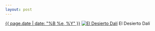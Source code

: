 ```yaml
---
layout: post
---
```


<p>
  <time><a href="/147">{{ page.date | date: "%B %e, %Y" }}</a></time>
  <a href="/147"><img src="{{ site.assets_url }}/147-640.jpg" srcset="{{ site.assets_url }}/147-1280.jpg 1280w, {{ site.assets_url }}/147-960.jpg 960w, {{ site.assets_url }}/147-640.jpg 640w, {{ site.assets_url }}/147-320.jpg 320w" sizes="(min-width: 700px) 50vw, calc(100vw - 2rem)" alt="El Desierto Dalí" /></a>
  <span>El Desierto Dalí</span>
</p>
